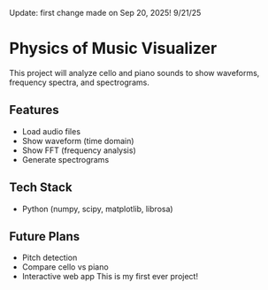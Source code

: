 Update: first change made on Sep 20, 2025!
9/21/25
# Physics of Music Visualizer

This project will analyze cello and piano sounds to show waveforms, frequency spectra, and spectrograms.

## Features
- Load audio files
- Show waveform (time domain)
- Show FFT (frequency analysis)
- Generate spectrograms

## Tech Stack
- Python (numpy, scipy, matplotlib, librosa)

## Future Plans
- Pitch detection
- Compare cello vs piano
- Interactive web app
This is my first ever project!